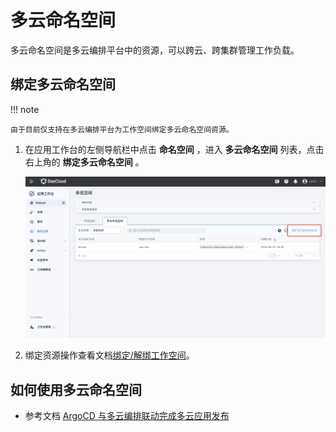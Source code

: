 # 多云命名空间

多云命名空间是多云编排平台中的资源，可以跨云、跨集群管理工作负载。

## 绑定多云命名空间

!!! note

    由于目前仅支持在多云编排平台为工作空间绑定多云命名空间资源。

1. 在应用工作台的左侧导航栏中点击 __命名空间__ ，进入 __多云命名空间__ 列表，点击右上角的 __绑定多云命名空间__ 。

    ![namespace-listpng](../../images/mutinamespace.png)

2. 绑定资源操作查看文档[绑定/解绑工作空间](../../../kairship/workspace.md/#绑定解绑工作空间)。

## 如何使用多云命名空间

- 参考文档 [ArgoCD 与多云编排联动完成多云应用发布](../../quickstart/argo-karmada.md)
